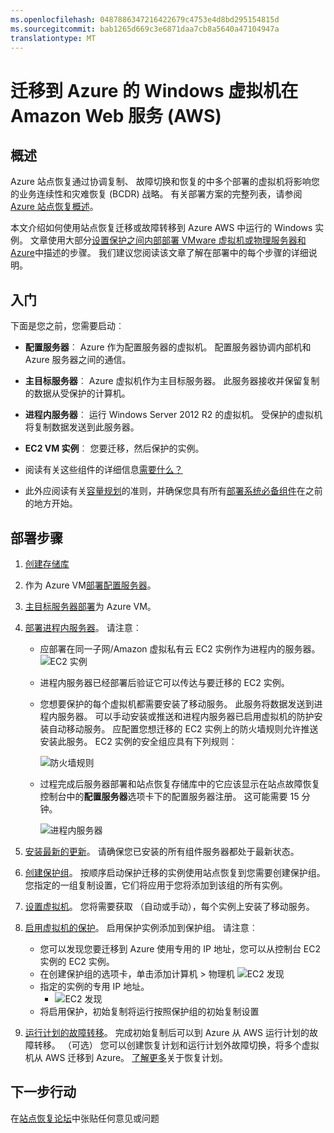 ```yaml
---
ms.openlocfilehash: 0487886347216422679c4753e4d8bd295154815d
ms.sourcegitcommit: bab1265d669c3e6871daa7cb8a5640a47104947a
translationtype: MT
---
```

<properties
    pageTitle="从 Amazon Web 服务的 Windows 虚拟机迁移到 Microsoft Azure"
    description="使用 Azure 站点恢复迁移 Windows 虚拟机运行在 Amazon Web 服务 (AWA) 到 Azure。"
    services="site-recovery"
    documentationCenter=""
    authors="rayne-wiselman"
    manager="jwhit"
    editor=""/>

<tags
    ms.service="site-recovery"
    ms.devlang="na"
    ms.topic="article"
    ms.tgt_pltfrm="na"
    ms.workload="backup-recovery"
    ms.date="08/26/2015"
    ms.author="raynew"/>

#  迁移到 Azure 的 Windows 虚拟机在 Amazon Web 服务 (AWS)


## 概述

Azure 站点恢复通过协调复制、 故障切换和恢复的中多个部署的虚拟机将影响您的业务连续性和灾难恢复 (BCDR) 战略。 有关部署方案的完整列表，请参阅[Azure 站点恢复概述](site-recovery-overview.md)。

本文介绍如何使用站点恢复迁移或故障转移到 Azure AWS 中运行的 Windows 实例。 文章使用大部分[设置保护之间内部部署 VMware 虚拟机或物理服务器和 Azure](site-recovery-vmware-to-azure.md)中描述的步骤。 我们建议您阅读该文章了解在部署中的每个步骤的详细说明。

## 入门

下面是您之前，您需要启动︰

- **配置服务器**︰ Azure 作为配置服务器的虚拟机。 配置服务器协调内部机和 Azure 服务器之间的通信。
- **主目标服务器**︰ Azure 虚拟机作为主目标服务器。 此服务器接收并保留复制的数据从受保护的计算机。
- **进程内服务器**︰ 运行 Windows Server 2012 R2 的虚拟机。 受保护的虚拟机将复制数据发送到此服务器。
- **EC2 VM 实例**︰ 您要迁移，然后保护的实例。

- 阅读有关这些组件的详细信息[需要什么？](site-recovery-vmware-to-azure.md#what-do-i-need)
- 此外应阅读有关[容量规划](site-recovery-vmware-to-azure.md#capacity-planning)的准则，并确保您具有所有[部署系统必备组件](site-recovery-vmware-to-azure.md#before-you-start)在之前的地方开始。

## 部署步骤

1. [创建存储库](site-recovery-vmware-to-azure.md#step-1-create-a-vault)
2. 作为 Azure VM[部署配置服务器](site-recovery-vmware-to-azure.md#step-2-deploy-a-configuration-server)。
3. [主目标服务器部署](site-recovery-vmware-to-azure.md#step-2-deploy-a-configuration-server)为 Azure VM。
4. [部署进程内服务器](site-recovery-vmware-to-azure.md#step-4-deploy-the-on-premises-process-server)。 请注意︰

    - 应部署在同一子网/Amazon 虚拟私有云 EC2 实例作为进程内的服务器。 
        ![EC2 实例](./media/site-recovery-migrate-aws-to-azure/ASR_AWSMigration1.png)

    - 进程内服务器已经部署后验证它可以传达与要迁移的 EC2 实例。
    - 您想要保护的每个虚拟机都需要安装了移动服务。 此服务将数据发送到进程内服务器。 可以手动安装或推送和进程内服务器已启用虚拟机的防护安装自动移动服务。 应配置您想迁移的 EC2 实例上的防火墙规则允许推送安装此服务。 EC2 实例的安全组应具有下列规则︰

        ![防火墙规则](./media/site-recovery-migrate-aws-to-azure/ASR_AWSMigration2.png)

    - 过程完成后服务器部署和站点恢复存储库中的它应该显示在站点故障恢复控制台中的**配置服务器**选项卡下的配置服务器注册。 这可能需要 15 分钟。
    
        ![进程内服务器](./media/site-recovery-migrate-aws-to-azure/ASR_AWSMigration3.png)

5. [安装最新的更新](site-recovery-vmware-to-azure.md#step-5-install-latest-updates)。 请确保您已安装的所有组件服务器都处于最新状态。
6. [创建保护组](site-recovery-vmware-to-azure.md#step-7-create-a-protection-group)。 按顺序启动保护迁移的实例使用站点恢复到您需要创建保护组。 您指定的一组复制设置，它们将应用于您将添加到该组的所有实例。 
7. [设置虚拟机](site-recovery-vmware-to-azure.md#step-8-set-up-machines-you-want-to-protect)。 您将需要获取 （自动或手动），每个实例上安装了移动服务。
8. [启用虚拟机的保护](site-recovery-vmware-to-azure.md#step-9-enable-protection)。 启用保护实例添加到保护组。 请注意︰

    - 您可以发现您要迁移到 Azure 使用专用的 IP 地址，您可以从控制台 EC2 实例的 EC2 实例。
    -  在创建保护组的选项卡，单击添加计算机 > 物理机 ![EC2 发现](./media/site-recovery-migrate-aws-to-azure/ASR_AWSMigration4.png)
    - 指定的实例的专用 IP 地址。
        - ![EC2 发现](./media/site-recovery-migrate-aws-to-azure/ASR_AWSMigration5.png)
    - 将启用保护，初始复制将运行按照保护组的初始复制设置
9. [运行计划的故障转移](site-recovery-failover.md#run-an-unplanned-failover)。 完成初始复制后可以到 Azure 从 AWS 运行计划的故障转移。 （可选） 您可以创建恢复计划和运行计划外故障切换，将多个虚拟机从 AWS 迁移到 Azure。 [了解更多](site-recovery-create-recovery-plans.md)关于恢复计划。
        
## 下一步行动

在[站点恢复论坛](https://social.msdn.microsoft.com/forums/azure/home?forum=hypervrecovmgr)中张贴任何意见或问题


